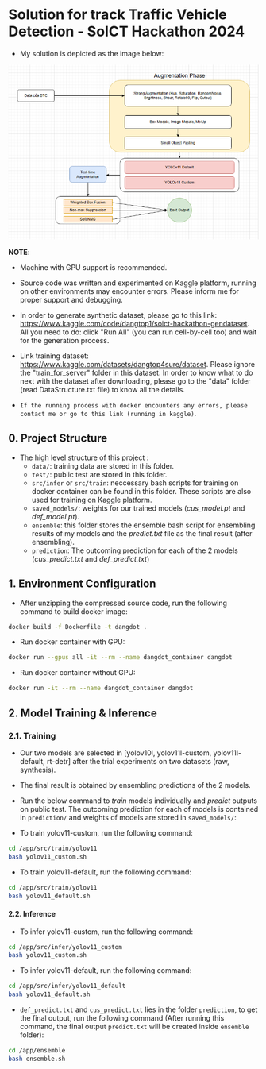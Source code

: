 # Solution for track Traffic Vehicle Detection - SoICT Hackathon 2024

- My solution is depicted as the image below:

![docs/overview.png](docs/overview.png)



__NOTE__: 
- Machine with GPU support is recommended.
- Source code was written and experimented on Kaggle platform, running on other environments may encounter errors. Please inform me for proper support and debugging.

- In order to generate synthetic dataset, please go to this link: https://www.kaggle.com/code/dangtop1/soict-hackathon-gendataset. All you need to do: click "Run All" (you can run cell-by-cell too) and wait for the generation process.

- Link training dataset: https://www.kaggle.com/datasets/dangtop4sure/dataset. Please ignore the "train_for_server" folder in this dataset. In order to know what to do next with the dataset after downloading, please go to the "data" folder (read DataStructure.txt file) to know all the details.

- `If the running process with docker encounters any errors, please contact me or go to this link (running in kaggle)`.

## 0. Project Structure
- The high level structure of this project :
  - `data/`: training data are stored in this folder.
  - `test/`: public test are stored in this folder.
  - `src/infer` or `src/train`: neccessary bash scripts for training on docker container can be found in this folder. These scripts are also used for training on Kaggle platform. 
  - `saved_models/`: weights for our trained models (_cus_model.pt_ and _def_model.pt_).
  - `ensemble`: this folder stores the ensemble bash script for ensembling results of my models and the _predict.txt_ file as the final result (after ensembling).
  - `prediction`: The outcoming prediction for each of the 2 models (_cus_predict.txt_ and _def_predict.txt_)

## 1. Environment Configuration

- After unzipping the compressed source code, run the following command to build docker image:
```bash
docker build -f Dockerfile -t dangdot .
```
- Run docker container with GPU:
```bash
docker run --gpus all -it --rm --name dangdot_container dangdot
```
- Run docker container without GPU:
```bash
docker run -it --rm --name dangdot_container dangdot
```

## 2. Model Training & Inference
### 2.1. Training
- Our two models are selected in [yolov10l, yolov11l-custom, yolov11l-default, rt-detr] after the trial experiments on two datasets (raw, synthesis).
- The final result is obtained by ensembling predictions of the 2 models.
- Run the below command to _train_ models individually and _predict_ outputs on public test. The outcoming prediction for each of models is contained in `prediction/` and weights of models are stored in `saved_models/`:  

- To train yolov11-custom, run the following command:
```bash
cd /app/src/train/yolov11
bash yolov11_custom.sh
```

- To train yolov11-default, run the following command:
```bash
cd /app/src/train/yolov11
bash yolov11_default.sh
```

#### 2.2. Inference

- To infer yolov11-custom, run the following command:
```bash
cd /app/src/infer/yolov11_custom
bash yolov11_custom.sh
```

- To infer yolov11-default, run the following command:
```bash
cd /app/src/infer/yolov11_default
bash yolov11_default.sh
```

- `def_predict.txt` and `cus_predict.txt` lies in the folder `prediction`, to get the final output, run the following command (After running this command, the final output `predict.txt` will be created inside `ensemble` folder):
```bash
cd /app/ensemble
bash ensemble.sh
```
